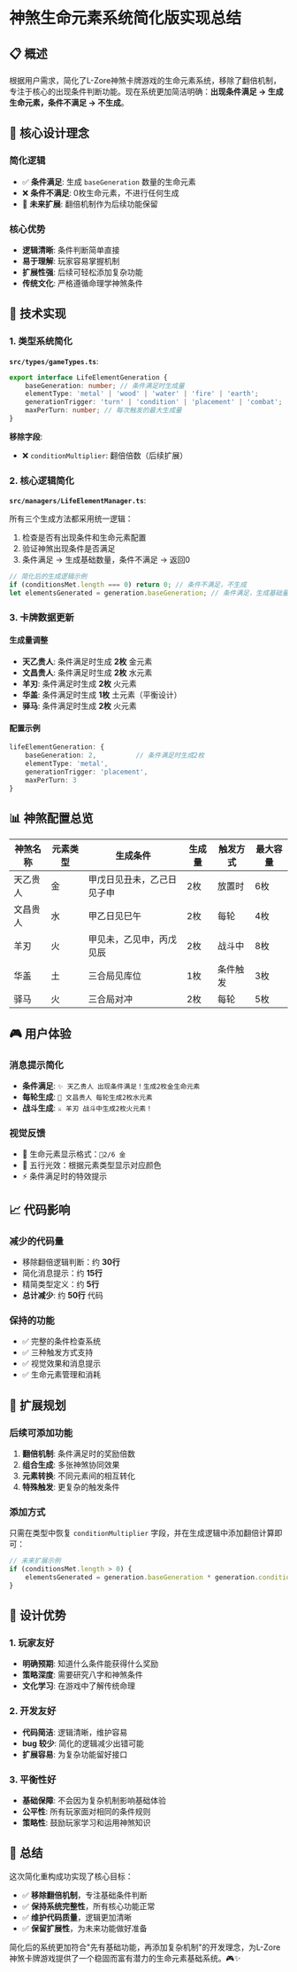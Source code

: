 # 神煞生命元素系统简化版实现总结

## 📋 概述
根据用户需求，简化了L-Zore神煞卡牌游戏的生命元素系统，移除了翻倍机制，专注于核心的出现条件判断功能。现在系统更加简洁明确：**出现条件满足 → 生成生命元素，条件不满足 → 不生成**。

## 🎯 核心设计理念

### 简化逻辑
- ✅ **条件满足**: 生成 `baseGeneration` 数量的生命元素
- ❌ **条件不满足**: 0枚生命元素，不进行任何生成
- 🔮 **未来扩展**: 翻倍机制作为后续功能保留

### 核心优势
- **逻辑清晰**: 条件判断简单直接
- **易于理解**: 玩家容易掌握机制
- **扩展性强**: 后续可轻松添加复杂功能
- **传统文化**: 严格遵循命理学神煞条件

## 🔧 技术实现

### 1. 类型系统简化
**`src/types/gameTypes.ts`**:
```typescript
export interface LifeElementGeneration {
    baseGeneration: number; // 条件满足时生成量
    elementType: 'metal' | 'wood' | 'water' | 'fire' | 'earth';
    generationTrigger: 'turn' | 'condition' | 'placement' | 'combat';
    maxPerTurn: number; // 每次触发的最大生成量
}
```

**移除字段**:
- ❌ `conditionMultiplier`: 翻倍倍数（后续扩展）

### 2. 核心逻辑简化
**`src/managers/LifeElementManager.ts`**:

所有三个生成方法都采用统一逻辑：
1. 检查是否有出现条件和生命元素配置
2. 验证神煞出现条件是否满足
3. 条件满足 → 生成基础数量，条件不满足 → 返回0

```typescript
// 简化后的生成逻辑示例
if (conditionsMet.length === 0) return 0; // 条件不满足，不生成
let elementsGenerated = generation.baseGeneration; // 条件满足，生成基础量
```

### 3. 卡牌数据更新

#### 生成量调整
- **天乙贵人**: 条件满足时生成 **2枚** 金元素
- **文昌贵人**: 条件满足时生成 **2枚** 水元素
- **羊刃**: 条件满足时生成 **2枚** 火元素
- **华盖**: 条件满足时生成 **1枚** 土元素（平衡设计）
- **驿马**: 条件满足时生成 **2枚** 火元素

#### 配置示例
```typescript
lifeElementGeneration: {
    baseGeneration: 2,          // 条件满足时生成2枚
    elementType: 'metal',
    generationTrigger: 'placement',
    maxPerTurn: 3
}
```

## 📊 神煞配置总览

| 神煞名称 | 元素类型 | 生成条件 | 生成量 | 触发方式 | 最大容量 |
|---------|---------|---------|-------|---------|---------|
| 天乙贵人 | 金 | 甲戊日见丑未，乙己日见子申 | 2枚 | 放置时 | 6枚 |
| 文昌贵人 | 水 | 甲乙日见巳午 | 2枚 | 每轮 | 4枚 |
| 羊刃 | 火 | 甲见未，乙见申，丙戊见辰 | 2枚 | 战斗中 | 8枚 |
| 华盖 | 土 | 三合局见库位 | 1枚 | 条件触发 | 3枚 |
| 驿马 | 火 | 三合局对冲 | 2枚 | 每轮 | 5枚 |

## 🎮 用户体验

### 消息提示简化
- **条件满足**: `✨ 天乙贵人 出现条件满足！生成2枚金生命元素`
- **每轮生成**: `🔄 文昌贵人 每轮生成2枚水元素`
- **战斗生成**: `⚔️ 羊刃 战斗中生成2枚火元素！`

### 视觉反馈
- 💎 生命元素显示格式：`💎2/6 金`
- 🌟 五行光效：根据元素类型显示对应颜色
- ⚡ 条件满足时的特效提示

## 📈 代码影响

### 减少的代码量
- 移除翻倍逻辑判断：约 **30行**
- 简化消息提示：约 **15行**
- 精简类型定义：约 **5行**
- **总计减少**: 约 **50行** 代码

### 保持的功能
- ✅ 完整的条件检查系统
- ✅ 三种触发方式支持
- ✅ 视觉效果和消息提示
- ✅ 生命元素管理和消耗

## 🔄 扩展规划

### 后续可添加功能
1. **翻倍机制**: 条件满足时的奖励倍数
2. **组合生成**: 多张神煞协同效果
3. **元素转换**: 不同元素间的相互转化
4. **特殊触发**: 更复杂的触发条件

### 添加方式
只需在类型中恢复 `conditionMultiplier` 字段，并在生成逻辑中添加翻倍计算即可：

```typescript
// 未来扩展示例
if (conditionsMet.length > 0) {
    elementsGenerated = generation.baseGeneration * generation.conditionMultiplier;
}
```

## 🎯 设计优势

### 1. 玩家友好
- **明确预期**: 知道什么条件能获得什么奖励
- **策略深度**: 需要研究八字和神煞条件
- **文化学习**: 在游戏中了解传统命理

### 2. 开发友好
- **代码简洁**: 逻辑清晰，维护容易
- **bug 较少**: 简化的逻辑减少出错可能
- **扩展容易**: 为复杂功能留好接口

### 3. 平衡性好
- **基础保障**: 不会因为复杂机制影响基础体验
- **公平性**: 所有玩家面对相同的条件规则
- **策略性**: 鼓励玩家学习和运用神煞知识

## 📝 总结

这次简化重构成功实现了核心目标：
- ✅ **移除翻倍机制**，专注基础条件判断
- ✅ **保持系统完整性**，所有核心功能正常
- ✅ **维护代码质量**，逻辑更加清晰
- ✅ **保留扩展性**，为未来功能做好准备

简化后的系统更加符合"先有基础功能，再添加复杂机制"的开发理念，为L-Zore神煞卡牌游戏提供了一个稳固而富有潜力的生命元素基础系统。🎮✨ 